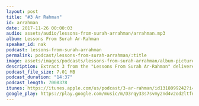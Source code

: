 ```yaml
---
layout: post
title: "#3 Ar Rahman"
id: arrahman
date: 2017-11-26 00:00:03
audio: assets/audio/lessons-from-surah-arrahman/arrahman.mp3
album: Lessons From Surah Ar-Rahman
speaker_id: nak
podcast: lessons-from-surah-arrahman
permalink: podcast/lessons-from-surah-arrahman/:title
image: assets/images/podcasts/lessons-from-surah-arrahman/album-picture-small.jpg
description: Extract 3 from the "Lessons From Surah Ar-Rahman" delivered at the Wilayah Mosque on the 5th Sep 2013 during his 2013 Malaysian Tour.
podcast_file_size: 7.01 MB
podcast_duration: "14:37"
podcast_length: 7008378
itunes: https://itunes.apple.com/us/podcast/3-ar-rahman/id1318099242?i=1000395349642&mt=2
google_play: https://play.google.com/music/m/D3rqy33s7svmy2nd4v2od2ltfny?t=3_Ar_Rahman-Lessons_From_Surah_Ar-Rahman
---
```

